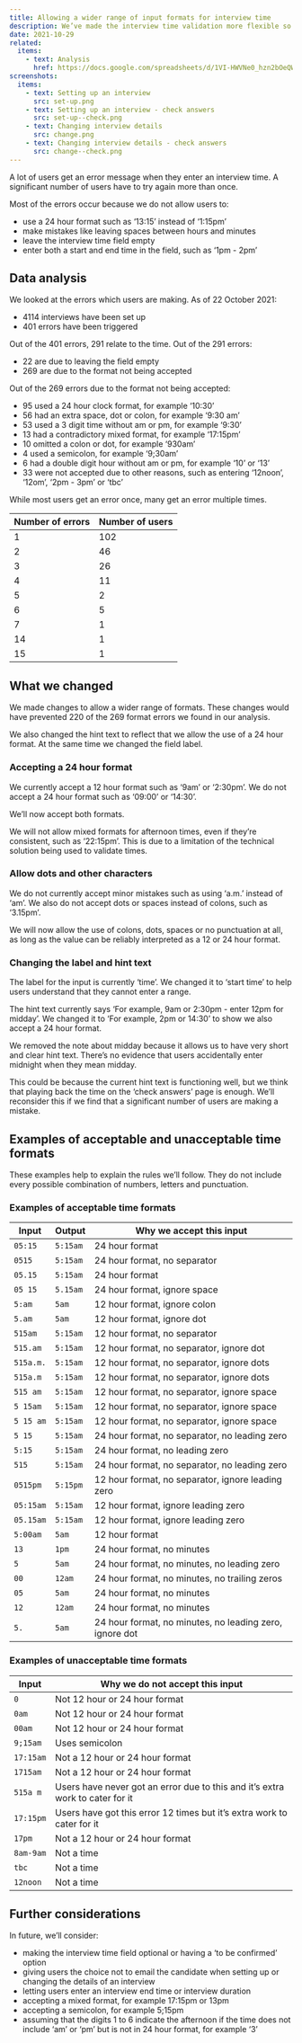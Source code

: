 ```yaml
---
title: Allowing a wider range of input formats for interview time
description: We’ve made the interview time validation more flexible so that we allow most formats which are clearly either 12 hour or 24 hour
date: 2021-10-29
related:
  items:
    - text: Analysis
      href: https://docs.google.com/spreadsheets/d/1VI-HWVNe0_hzn2bOeQWJHiEiVSlgnl9G-Ve1jvcgVBU/edit#gid=22066222
screenshots:
  items:
    - text: Setting up an interview
      src: set-up.png
    - text: Setting up an interview - check answers
      src: set-up--check.png
    - text: Changing interview details
      src: change.png
    - text: Changing interview details - check answers
      src: change--check.png
---
```


A lot of users get an error message when they enter an interview time. A significant number of users have to try again more than once.

Most of the errors occur because we do not allow users to:

- use a 24 hour format such as ‘13:15’ instead of ‘1:15pm’
- make mistakes like leaving spaces between hours and minutes
- leave the interview time field empty
- enter both a start and end time in the field, such as ‘1pm - 2pm’

## Data analysis

We looked at the errors which users are making. As of 22 October 2021:

- 4114 interviews have been set up
- 401 errors have been triggered

Out of the 401 errors, 291 relate to the time. Out of the 291 errors:

- 22 are due to leaving the field empty
- 269 are due to the format not being accepted

Out of the 269 errors due to the format not being accepted:

- 95 used a 24 hour clock format, for example ‘10:30’
- 56 had an extra space, dot or colon, for example ‘9:30 am’
- 53 used a 3 digit time without am or pm, for example ‘9:30’
- 13 had a contradictory mixed format, for example ‘17:15pm’
- 10 omitted a colon or dot, for example ‘930am’
- 4 used a semicolon, for example ‘9;30am’
- 6 had a double digit hour without am or pm, for example ‘10’ or ‘13’
- 33 were not accepted due to other reasons, such as entering ‘12noon’, ‘12om’, ‘2pm - 3pm’ or ‘tbc’

While most users get an error once, many get an error multiple times.

| Number of errors | Number of users |
|------------|----------|
| 1 | 102 |
| 2 | 46 |
| 3 | 26 |
| 4 | 11 |
| 5 | 2 |
| 6 | 5 |
| 7 | 1 |
| 14 | 1 |
| 15 | 1 |

## What we changed

We made changes to allow a wider range of formats. These changes would have prevented 220 of the 269 format errors we found in our analysis.

We also changed the hint text to reflect that we allow the use of a 24 hour format. At the same time we changed the field label.

### Accepting a 24 hour format

We currently accept a 12 hour format such as ‘9am’ or ‘2:30pm’. We do not accept a 24 hour format such as ‘09:00’ or ‘14:30’.

We’ll now accept both formats.

We will not allow mixed formats for afternoon times, even if they’re consistent, such as ‘22:15pm’. This is due to a limitation of the technical solution being used to validate times.

### Allow dots and other characters

We do not currently accept minor mistakes such as using ‘a.m.’ instead of ‘am’. We also do not accept dots or spaces instead of colons, such as ‘3.15pm’.

We will now allow the use of colons, dots, spaces or no punctuation at all, as long as the value can be reliably interpreted as a 12 or 24 hour format.

### Changing the label and hint text

The label for the input is currently ‘time’. We changed it to ‘start time’ to help users understand that they cannot enter a range.

The hint text currently says ‘For example, 9am or 2:30pm - enter 12pm for midday’. We changed it to ‘For example, 2pm or 14:30’ to show we also accept a 24 hour format.

We removed the note about midday because it allows us to have very short and clear hint text. There’s no evidence that users accidentally enter midnight when they mean midday.

This could be because the current hint text is functioning well, but we think that playing back the time on the ‘check answers’ page is enough. We’ll reconsider this if we find that a significant number of users are making a mistake.

## Examples of acceptable and unacceptable time formats

These examples help to explain the rules we’ll follow. They do not include every possible combination of numbers, letters and punctuation.

### Examples of acceptable time formats

| Input | Output | Why we accept this input |
|------------|----------|----------|
| `05:15` | `5:15am` | 24 hour format |
| `0515` | `5:15am` | 24 hour format, no separator |
| `05.15` | `5:15am` | 24 hour format |
| `05 15` | `5.15am` | 24 hour format, ignore space |
| `5:am` | `5am` | 12 hour format, ignore colon |
| `5.am` | `5am` | 12 hour format, ignore dot |
| `515am` | `5:15am` | 12 hour format, no separator |
| `515.am` | `5:15am` | 12 hour format, no separator, ignore dot |
| `515a.m.` | `5:15am` | 12 hour format, no separator, ignore dots |
| `515a.m` | `5:15am` | 12 hour format, no separator, ignore dots |
| `515 am` | `5:15am` | 12 hour format, no separator, ignore space |
| `5 15am` | `5:15am` | 12 hour format, no separator, ignore space |
| `5 15 am` | `5:15am` | 12 hour format, no separator, ignore space |
| `5 15` | `5:15am` | 24 hour format, no separator, no leading zero |
| `5:15` | `5:15am` | 24 hour format, no leading zero |
| `515` | `5:15am` | 24 hour format, no separator, no leading zero |
| `0515pm` | `5:15pm` | 12 hour format, no separator, ignore leading zero |
| `05:15am` | `5:15am` | 12 hour format, ignore leading zero |
| `05.15am` | `5:15am` | 12 hour format, ignore leading zero |
| `5:00am` | `5am` | 12 hour format |
| `13` | `1pm` | 24 hour format, no minutes |
| `5` | `5am` | 24 hour format, no minutes, no leading zero |
| `00` | `12am` | 24 hour format, no minutes, no trailing zeros |
| `05` | `5am` | 24 hour format, no minutes |
| `12` | `12am` | 24 hour format, no minutes |
| `5.` | `5am` | 24 hour format, no minutes, no leading zero, ignore dot |

### Examples of unacceptable time formats

| Input | Why we do not accept this input |
|------------|----------|
| `0` | Not 12 hour or 24 hour format |
| `0am` | Not 12 hour or 24 hour format |
| `00am` | Not 12 hour or 24 hour format |
| `9;15am` | Uses semicolon |
| `17:15am` | Not a 12 hour or 24 hour format |
| `1715am` | Not a 12 hour or 24 hour format |
| `515a m` | Users have never got an error due to this and it’s extra work to cater for it |
| `17:15pm` | Users have got this error 12 times but it’s extra work to cater for it |
| `17pm` | Not a 12 hour or 24 hour format |
| `8am-9am` | Not a time |
| `tbc` | Not a time |
| `12noon` | Not a time |

## Further considerations

In future, we’ll consider:

- making the interview time field optional or having a ‘to be confirmed’ option
- giving users the choice not to email the candidate when setting up or changing the details of an interview
- letting users enter an interview end time or interview duration
- accepting a mixed format, for example 17:15pm or 13pm
- accepting a semicolon, for example 5;15pm
- assuming that the digits 1 to 6 indicate the afternoon if the time does not include ‘am’ or ‘pm’ but is not in 24 hour format, for example ‘3’
